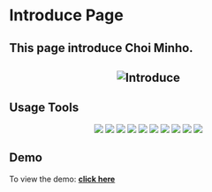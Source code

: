 # Introduce Page

## This page introduce Choi Minho. 

<h2 align="center">
  <img src="./src/assets/images/introduceDemo.gif" alt="Introduce" />
  <br>
</h2>


## Usage Tools

<p align='center'>
  <img src="https://img.shields.io/badge/typescript-4.6.2-007acc?logo=typescript"/>
  <img src="https://img.shields.io/badge/react-17.0.2-20232a?logo=react"/>
  <img src="https://img.shields.io/badge/react router dom-6.2.2-ca4245?logo=react-router"/>
  <img src="https://img.shields.io/badge/redux-7.2.6-593d88?logo=redux"/>
  <img src="https://img.shields.io/badge/three-0.137.0-000000?logo=three"/>
  <img src="https://img.shields.io/badge/webpack-5.64.2-8dd6f9?logo=webpack"/>
  <img src="https://img.shields.io/badge/babel-7.16.0-f9dc3e?logo=babel"/>
  <img src="https://img.shields.io/badge/eslint-8.11.0-4b3263?logo=eslint"/>
  <img src="https://img.shields.io/badge/prettier-2.6.0-ff69b4?logo=prettier"/>
  <img src="https://img.shields.io/badge/mui-2.6.0-0081cb?logo=mui"/>
</p>

## Demo

To view the demo: **[click here](https://mminhou.github.io/introduce)**